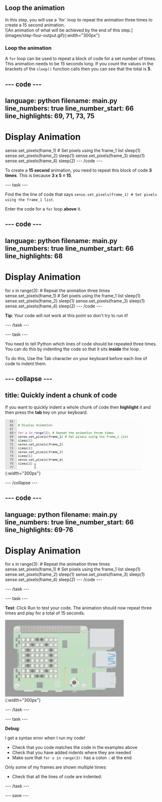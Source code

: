## Loop the animation

<div style="display: flex; flex-wrap: wrap">
<div style="flex-basis: 200px; flex-grow: 1; margin-right: 15px;">
In this step, you will use a `for` loop to repeat the animation three times to create a 15 second animation. 
</div>
<div>
![An animation of what will be achieved by the end of this step.](images/step-four-output.gif){:width="300px"}
</div>
</div>

### Loop the animation

A `for` loop can be used to repeat a block of code for a set number of times. This animation needs to be 15 seconds long. If you count the values in the brackets of the `sleep()` function calls then you can see that the total is **5**. 

--- code ---
---
language: python
filename: main.py
line_numbers: true
line_number_start: 66
line_highlights: 69, 71, 73, 75
---
# Display Animation

sense.set_pixels(frame_1) # Set pixels using the frame_1 list
sleep(1)
sense.set_pixels(frame_2)
sleep(1)
sense.set_pixels(frame_3)
sleep(1)
sense.set_pixels(frame_4)
sleep(2)
--- /code ---

To create a **15 second** animation, you need to repeat this block of code **3 times**. This is because **3 x 5 = 15**.

--- task ---

Find the the line of code that says `sense.set_pixels(frame_1) # Set pixels using the frame_1 list`.

Enter the code for a `for` loop **above** it. 

--- code ---
---
language: python
filename: main.py
line_numbers: true
line_number_start: 66
line_highlights: 68
---
# Display Animation

for x in range(3): # Repeat the animation three times
sense.set_pixels(frame_1) # Set pixels using the frame_1 list
sleep(1)
sense.set_pixels(frame_2)
sleep(1)
sense.set_pixels(frame_3)
sleep(1)
sense.set_pixels(frame_4)
sleep(2)
--- /code ---

**Tip**: Your code will not work at this point so don't try to run it!

--- /task ---

--- task ---

You need to tell Python which lines of code should be repeated three times. You can do this by indenting the code so that it sits **inside** the loop.

To do this, Use the Tab character on your keyboard before each line of code to indent them. 

--- collapse ---
---
title: Quickly indent a chunk of code
---

If you want to quickly indent a whole chunk of code then **highlight** it and then press the **tab** key on your keyboard. 

![An animation showing a chunk of code being indented in one go by using the tab key.](images/tab-code.gif){:width="300px"}

--- /collapse ---

--- code ---
---
language: python
filename: main.py
line_numbers: true
line_number_start: 66
line_highlights: 69-76
---
# Display Animation

for x in range(3): # Repeat the animation three times
  sense.set_pixels(frame_1) # Set pixels using the frame_1 list
  sleep(1)
  sense.set_pixels(frame_2)
  sleep(1)
  sense.set_pixels(frame_3)
  sleep(1)
  sense.set_pixels(frame_4)
  sleep(2)
--- /code ---

--- /task ---

--- task ---

**Test**: Click Run to test your code. The animation should now repeat three times and play for a total of 15 seconds. 

![An animation of what will be achieved by the end of this step.](images/step-four-output.gif){:width="300px"}

--- /task ---

--- task ---

**Debug**:

I get a syntax error when I run my code!
+ Check that you code matches the code in the examples above
+ Check that you have added indents where they are needed
+ Make sure that `for x in range(3):` has a colon `:` at the end

Only some of my frames are shown multiple times:
+ Check that all the lines of code are indented.
 
--- /task ---


--- save ---